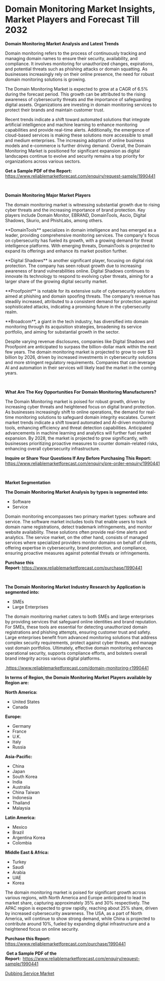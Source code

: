 <p><h1>Domain Monitoring Market Insights, Market Players and Forecast Till 2032</h1></p><p><strong>Domain Monitoring Market Analysis and Latest Trends</strong></p>
<p><p>Domain monitoring refers to the process of continuously tracking and managing domain names to ensure their security, availability, and compliance. It involves monitoring for unauthorized changes, expirations, and potential threats such as phishing attacks or domain squatting. As businesses increasingly rely on their online presence, the need for robust domain monitoring solutions is growing.</p><p>The Domain Monitoring Market is expected to grow at a CAGR of 6.5% during the forecast period. This growth can be attributed to the rising awareness of cybersecurity threats and the importance of safeguarding digital assets. Organizations are investing in domain monitoring services to protect their brands and maintain customer trust. </p><p>Recent trends indicate a shift toward automated solutions that integrate artificial intelligence and machine learning to enhance monitoring capabilities and provide real-time alerts. Additionally, the emergence of cloud-based services is making these solutions more accessible to small and medium enterprises. The increasing adoption of online business models and e-commerce is further driving demand. Overall, the Domain Monitoring Market is positioned for significant expansion as digital landscapes continue to evolve and security remains a top priority for organizations across various sectors.</p></p>
<p><strong>Get a Sample PDF of the Report:&nbsp;</strong> <a href="https://www.reliablemarketforecast.com/enquiry/request-sample/1990441?utm_campaign=3132&utm_medium=2&utm_source=Github&utm_content=ia&utm_term=10032025&utm_id=domain-monitoring">https://www.reliablemarketforecast.com/enquiry/request-sample/1990441</a></p>
<p>&nbsp;</p>
<p><strong>Domain Monitoring Major Market Players</strong></p>
<p><p>The domain monitoring market is witnessing substantial growth due to rising cyber threats and the increasing importance of brand protection. Key players include Domain Monitor, EBRAND, DomainTools, Ascio, Digital Shadows, Skurio, and PhishLabs, among others.</p><p>**DomainTools** specializes in domain intelligence and has emerged as a leader, providing comprehensive monitoring services. The company's focus on cybersecurity has fueled its growth, with a growing demand for threat intelligence platforms. With emerging threats, DomainTools is projected to expand its offerings and enhance its market position further.</p><p>**Digital Shadows** is another significant player, focusing on digital risk protection. The company has seen robust growth due to increasing awareness of brand vulnerabilities online. Digital Shadows continues to innovate its technology to respond to evolving cyber threats, aiming for a larger share of the growing digital security market.</p><p>**Proofpoint** is notable for its extensive suite of cybersecurity solutions aimed at phishing and domain spoofing threats. The company’s revenue has steadily increased, attributed to a consistent demand for protection against sophisticated attacks, indicating a promising future in the cybersecurity realm.</p><p>**Broadcom**, a giant in the tech industry, has diversified into domain monitoring through its acquisition strategies, broadening its service portfolio, and aiming for substantial growth in the sector.</p><p>Despite varying revenue disclosures, companies like Digital Shadows and Proofpoint are anticipated to surpass the billion-dollar mark within the next few years. The domain monitoring market is projected to grow to over $3 billion by 2026, driven by increased investments in cybersecurity solutions and more stringent regulatory requirements. Companies that can leverage AI and automation in their services will likely lead the market in the coming years.</p></p>
<p>&nbsp;</p>
<p><strong>What Are The Key Opportunities For Domain Monitoring Manufacturers?</strong></p>
<p><p>The Domain Monitoring market is poised for robust growth, driven by increasing cyber threats and heightened focus on digital brand protection. As businesses increasingly shift to online operations, the demand for real-time monitoring solutions to safeguard domain integrity escalates. Current market trends indicate a shift toward automated and AI-driven monitoring tools, enhancing efficiency and threat detection capabilities. Anticipated advancements in machine learning and analytics will further fuel market expansion. By 2028, the market is projected to grow significantly, with businesses prioritizing proactive measures to counter domain-related risks, enhancing overall cybersecurity infrastructure.</p></p>
<p><strong>Inquire or Share Your Questions If Any Before Purchasing This Report:</strong> <a href="https://www.reliablemarketforecast.com/enquiry/pre-order-enquiry/1990441?utm_campaign=3132&utm_medium=2&utm_source=Github&utm_content=ia&utm_term=10032025&utm_id=domain-monitoring">https://www.reliablemarketforecast.com/enquiry/pre-order-enquiry/1990441</a></p>
<p>&nbsp;</p>
<p><strong>Market Segmentation</strong></p>
<p><strong>The Domain Monitoring Market Analysis by types is segmented into:</strong></p>
<p><ul><li>Software</li><li>Service</li></ul></p>
<p><p>Domain monitoring encompasses two primary market types: software and service. The software market includes tools that enable users to track domain name registrations, detect trademark infringements, and monitor website availability. These solutions often provide real-time alerts and analytics. The service market, on the other hand, consists of managed services where specialized providers monitor domains on behalf of clients, offering expertise in cybersecurity, brand protection, and compliance, ensuring proactive measures against potential threats or infringements.</p></p>
<p><strong>Purchase this Report:&nbsp;</strong><a href="https://www.reliablemarketforecast.com/purchase/1990441?utm_campaign=3132&utm_medium=2&utm_source=Github&utm_content=ia&utm_term=10032025&utm_id=domain-monitoring">https://www.reliablemarketforecast.com/purchase/1990441</a></p>
<p>&nbsp;</p>
<p><strong>The Domain Monitoring Market Industry Research by Application is segmented into:</strong></p>
<p><ul><li>SMEs</li><li>Large Enterprises</li></ul></p>
<p><p>The domain monitoring market caters to both SMEs and large enterprises by providing services that safeguard online identities and brand reputation. For SMEs, these tools are essential for detecting unauthorized domain registrations and phishing attempts, ensuring customer trust and safety. Large enterprises benefit from advanced monitoring solutions that address complex security requirements, protect against cyber threats, and manage vast domain portfolios. Ultimately, effective domain monitoring enhances operational security, supports compliance efforts, and bolsters overall brand integrity across various digital platforms.</p></p>
<p><a href="https://www.reliablemarketforecast.com/domain-monitoring-r1990441?utm_campaign=3132&utm_medium=2&utm_source=Github&utm_content=ia&utm_term=10032025&utm_id=domain-monitoring">&nbsp;https://www.reliablemarketforecast.com/domain-monitoring-r1990441</a></p>
<p><strong>In terms of Region, the Domain Monitoring Market Players available by Region are:</strong></p>
<p>
    <p> <strong> North America: </strong>
        <ul>
            <li>United States</li>
            <li>Canada</li>
        </ul>
        </p> 
    <p> <strong> Europe: </strong>
        <ul>
            <li>Germany</li>
            <li>France</li>
            <li>U.K.</li>
            <li>Italy</li>
            <li>Russia</li>
        </ul>
        </p> 
    <p> <strong> Asia-Pacific: </strong>
        <ul>
            <li>China</li>
            <li>Japan</li>
            <li>South Korea</li>
            <li>India</li>
            <li>Australia</li>
            <li>China Taiwan</li>
            <li>Indonesia</li>
            <li>Thailand</li>
            <li>Malaysia</li>
        </ul>
        </p> 
    <p> <strong> Latin America: </strong>
        <ul>
            <li>Mexico</li>
            <li>Brazil</li>
            <li>Argentina Korea</li>
            <li>Colombia</li>
        </ul>
        </p> 
    <p> <strong> Middle East & Africa: </strong>
        <ul>
            <li>Turkey</li>
            <li>Saudi</li>
            <li>Arabia</li>
            <li>UAE</li>
            <li>Korea</li>
        </ul>
    </p>
    </p>
<p><p>The domain monitoring market is poised for significant growth across various regions, with North America and Europe anticipated to lead in market share, capturing approximately 35% and 30% respectively. The APAC region is expected to grow rapidly, reaching about 25% share, driven by increased cybersecurity awareness. The USA, as a part of North America, will continue to show strong demand, while China is projected to contribute around 10%, fueled by expanding digital infrastructure and a heightened focus on online security.</p></p>
<p><strong>Purchase this Report: </strong><a href="https://www.reliablemarketforecast.com/purchase/1990441?utm_campaign=3132&utm_medium=2&utm_source=Github&utm_content=ia&utm_term=10032025&utm_id=domain-monitoring">https://www.reliablemarketforecast.com/purchase/1990441</a></p>
<p>&nbsp;<strong>Get a Sample PDF of the Report:&nbsp;&nbsp;</strong><a href="https://www.reliablemarketforecast.com/enquiry/request-sample/1990441?utm_campaign=3132&utm_medium=2&utm_source=Github&utm_content=ia&utm_term=10032025&utm_id=domain-monitoring">https://www.reliablemarketforecast.com/enquiry/request-sample/1990441</a></p>
<p><strong></strong></p>
<p><p><a href="https://github.com/vigoseiler/Market-Research-Report-List-1/blob/main/dubbing-service-market.md?utm_campaign=3132&utm_medium=2&utm_source=Github&utm_content=ia&utm_term=10032025&utm_id=domain-monitoring">Dubbing Service Market</a></p></p>